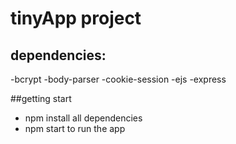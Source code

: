# tinyApp project


## dependencies:
-bcrypt
-body-parser
-cookie-session
-ejs
-express


##getting start
- npm install all dependencies 
- npm start to run the app
